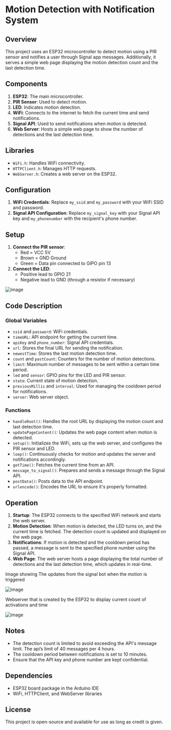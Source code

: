 # Motion Detection with Notification System

## Overview

This project uses an ESP32 microcontroller to detect motion using a PIR sensor and notifies a user through Signal app messages. Additionally, it serves a simple web page displaying the motion detection count and the last detection time.

## Components

1. **ESP32**: The main microcontroller.
2. **PIR Sensor**: Used to detect motion.
3. **LED**: Indicates motion detection.
4. **WiFi**: Connects to the internet to fetch the current time and send notifications.
5. **Signal API**: Used to send notifications when motion is detected.
6. **Web Server**: Hosts a simple web page to show the number of detections and the last detection time.

## Libraries

- `WiFi.h`: Handles WiFi connectivity.
- `HTTPClient.h`: Manages HTTP requests.
- `WebServer.h`: Creates a web server on the ESP32.

## Configuration

1. **WiFi Credentials**: Replace `my_ssid` and `my_password` with your WiFi SSID and password.
2. **Signal API Configuration**: Replace `my_signal_key` with your Signal API key and `my_phonenumber` with the recipient's phone number.

## Setup

1. **Connect the PIR sensor**:
    - Red = VCC 5V
    - Brown = GND Ground
    - Green = Data pin connected to GIPO pin 13
2. **Connect the LED**:
    - Positive lead to GPIO 21
    - Negative lead to GND (through a resistor if necessary)
  
![image](https://github.com/user-attachments/assets/f9ac0060-5d5e-4006-b3ab-98d4d99a58c0)

## Code Description

### Global Variables
- `ssid` and `password`: WiFi credentials.
- `timeURL`: API endpoint for getting the current time.
- `apiKey` and `phone_number`: Signal API credentials.
- `url`: Stores the final URL for sending the notification.
- `newestTime`: Stores the last motion detection time.
- `count` and `pastCount`: Counters for the number of motion detections.
- `limit`: Maximum number of messages to be sent within a certain time period.
- `led` and `sensor`: GPIO pins for the LED and PIR sensor.
- `state`: Current state of motion detection.
- `previousMillis` and `interval`: Used for managing the cooldown period for notifications.
- `server`: Web server object.

### Functions

- `handleRoot()`: Handles the root URL by displaying the motion count and last detection time.
- `updatePageContent()`: Updates the web page content when motion is detected.
- `setup()`: Initializes the WiFi, sets up the web server, and configures the PIR sensor and LED.
- `loop()`: Continuously checks for motion and updates the server and notifications accordingly.
- `getTime()`: Fetches the current time from an API.
- `message_to_signal()`: Prepares and sends a message through the Signal API.
- `postData()`: Posts data to the API endpoint.
- `urlencode()`: Encodes the URL to ensure it's properly formatted.

## Operation

1. **Startup**: The ESP32 connects to the specified WiFi network and starts the web server.
2. **Motion Detection**: When motion is detected, the LED turns on, and the current time is fetched. The detection count is updated and displayed on the web page.
3. **Notifications**: If motion is detected and the cooldown period has passed, a message is sent to the specified phone number using the Signal API.
4. **Web Page**: The web server hosts a page displaying the total number of detections and the last detection time, which updates in real-time.

Image showing The updates from the signal bot when the motion is triggered

![image](https://github.com/user-attachments/assets/7d1382fa-d7de-4213-bee7-025833c199f6)

Webserver that is created by the ESP32 to display current count of activations and time

![image](https://github.com/user-attachments/assets/3cc495bc-7917-450c-ab49-e6dbd711c29b)

## Notes

- The detection count is limited to avoid exceeding the API's message limit. The api’s limit of 40 messages per 4 hours.
- The cooldown period between notifications is set to 10 minutes.
- Ensure that the API key and phone number are kept confidential.

## Dependencies

- ESP32 board package in the Arduino IDE
- WiFi, HTTPClient, and WebServer libraries

## License

This project is open-source and available for use as long as credit is given.

